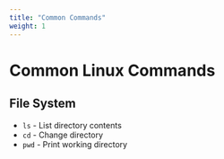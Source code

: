 ```yaml
---
title: "Common Commands"
weight: 1
---
```


# Common Linux Commands

## File System
- `ls` - List directory contents
- `cd` - Change directory
- `pwd` - Print working directory
